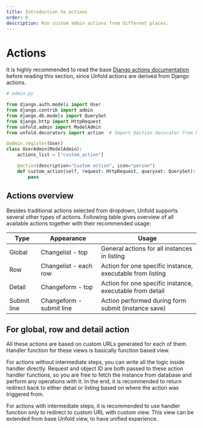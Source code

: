 ```yaml
---
title: Introduction to actions
order: 0
description: Run custom admin actions from different places.
---
```


# Actions

It is highly recommended to read the base [Django actions documentation](https://docs.djangoproject.com/en/5.1/ref/contrib/admin/actions/) before reading this section, since Unfold actions are derived from Django actions.

```python
# admin.py

from django.auth.models import User
from django.contrib import admin
from django.db.models import QuerySet
from django.http import HttpRequest
from unfold.admin import ModelAdmin
from unfold.decorators import action  # Import @action decorator from Unfold

@admin.register(User)
class UserAdmin(ModelAdmin):
    actions_list = ["custom_action"]

    @action(description="Custom action", icon="person")
    def custom_action(self, request: HttpRequest, queryset: QuerySet):
        pass
```

## Actions overview

Besides traditional actions selected from dropdown, Unfold supports several other types of actions. Following table gives overview of all available actions together with their recommended usage:

| Type           | Appearance                     | Usage                                                                 |
| -------------- | ------------------------------ | ----------------------------------------------------------------------|
| Global         | Changelist - top               | General actions for all instances in listing                          |
| Row            | Changelist - each row          | Action for one specific instance, executable from listing             |
| Detail         | Changeform - top               | Action for one specific instance, executable from detail              |
| Submit line    | Changeform - submit line       | Action performed during form submit (instance save)                   |

## For global, row and detail action

All these actions are based on custom URLs generated for each of them. Handler function for these views is basically function based view.

For actions without intermediate steps, you can write all the logic inside handler directly. Request and object ID are both passed to these action handler functions, so you are free to fetch the instance from database and perform any operations with it. In the end, it is recommended to return redirect back to either detail or listing based on where the action was triggered from.

For actions with intermediate steps, it is recommended to use handler function only to redirect to custom URL with custom view. This view can be extended from base Unfold view, to have unified experience.
